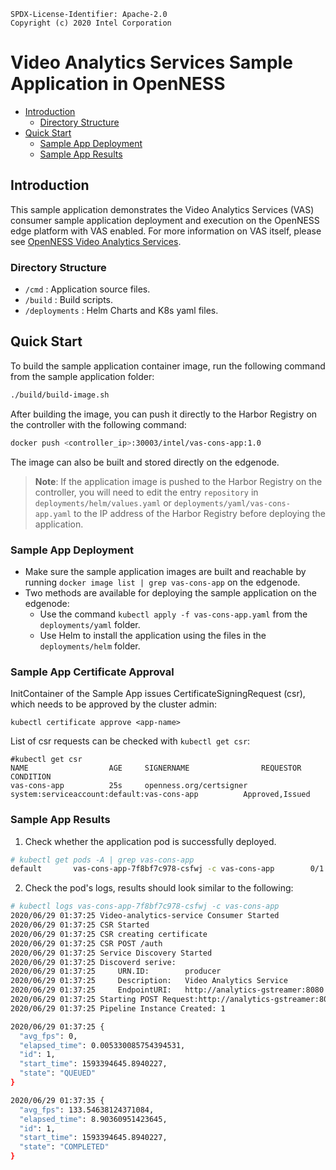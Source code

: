 ```text
SPDX-License-Identifier: Apache-2.0
Copyright (c) 2020 Intel Corporation
```

# Video Analytics Services Sample Application in OpenNESS

- [Introduction](#introduction)
  - [Directory Structure](#directory-structure)
- [Quick Start](#quick-start)
  - [Sample App Deployment](#sample-app-deployment)
  - [Sample App Results](#sample-app-results)

## Introduction

This sample application demonstrates the Video Analytics Services (VAS) consumer sample application deployment and execution on the OpenNESS edge platform with VAS enabled.
For more information on VAS itself, please see [OpenNESS Video Analytics Services](https://github.com/otcshare/specs/blob/master/doc/applications/openness_va_services.md).


### Directory Structure
- `/cmd` : Application source files.
- `/build` : Build scripts.
- `/deployments` : Helm Charts and K8s yaml files.


## Quick Start
To build  the sample application container image, run the following command from the sample application folder:

```sh
./build/build-image.sh
```

After building the image, you can push it directly to the Harbor Registry on the controller with the following command:

```sh
docker push <controller_ip>:30003/intel/vas-cons-app:1.0
```

The image can also be built and stored directly on the edgenode.

> **Note**: If the application image is pushed to the Harbor Registry on the controller, you will need to edit the entry ```repository``` in ```deployments/helm/values.yaml``` or ```deployments/yaml/vas-cons-app.yaml``` to the IP address of the Harbor Registry before deploying the application.

### Sample App Deployment

- Make sure the sample application images are built and reachable by running ```docker image list | grep vas-cons-app``` on the edgenode.
- Two methods are available for deploying the sample application on the edgenode:
  - Use the command ```kubectl apply -f vas-cons-app.yaml``` from the ```deployments/yaml``` folder.
  - Use Helm to install the application using the files in the ```deployments/helm``` folder.

### Sample App Certificate Approval

InitContainer of the Sample App issues CertificateSigningRequest (csr), which needs to be approved by the cluster admin:

```shell
kubectl certificate approve <app-name>
```

List of csr requests can be checked with ```kubectl get csr```:

```shell
#kubectl get csr
NAME                  AGE     SIGNERNAME                REQUESTOR                                           CONDITION
vas-cons-app          25s     openness.org/certsigner   system:serviceaccount:default:vas-cons-app          Approved,Issued
```

### Sample App Results

1. Check whether the application pod is successfully deployed.
```sh
# kubectl get pods -A | grep vas-cons-app
default       vas-cons-app-7f8bf7c978-csfwj -c vas-cons-app        0/1     Completed   0          30h
```

2. Check the pod's logs, results should look similar to the following:

```sh
# kubectl logs vas-cons-app-7f8bf7c978-csfwj -c vas-cons-app
2020/06/29 01:37:25 Video-analytics-service Consumer Started
2020/06/29 01:37:25 CSR Started
2020/06/29 01:37:25 CSR creating certificate
2020/06/29 01:37:25 CSR POST /auth
2020/06/29 01:37:25 Service Discovery Started
2020/06/29 01:37:25 Discoverd serive:
2020/06/29 01:37:25     URN.ID:        producer
2020/06/29 01:37:25     Description:   Video Analytics Service
2020/06/29 01:37:25     EndpointURI:   http://analytics-gstreamer:8080
2020/06/29 01:37:25 Starting POST Request:http://analytics-gstreamer:8080/pipelines/emotion_recognition/1
2020/06/29 01:37:25 Pipeline Instance Created: 1

2020/06/29 01:37:25 {
  "avg_fps": 0,
  "elapsed_time": 0.005330085754394531,
  "id": 1,
  "start_time": 1593394645.8940227,
  "state": "QUEUED"
}

2020/06/29 01:37:35 {
  "avg_fps": 133.54638124371084,
  "elapsed_time": 8.90360951423645,
  "id": 1,
  "start_time": 1593394645.8940227,
  "state": "COMPLETED"
}
```
